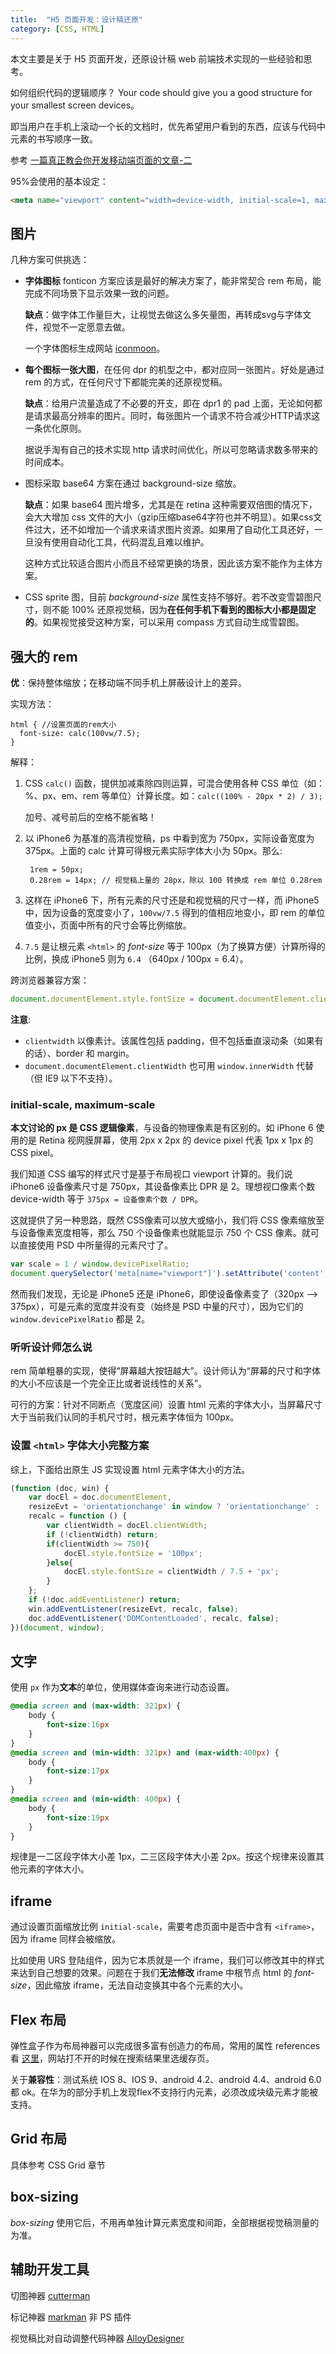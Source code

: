 ```yaml
---
title:  "H5 页面开发：设计稿还原"
category: [CSS, HTML]
---
```

本文主要是关于 H5 页面开发，还原设计稿 web 前端技术实现的一些经验和思考。

如何组织代码的逻辑顺序？ Your code should give you a good structure for your smallest screen devices。

即当用户在手机上滚动一个长的文档时，优先希望用户看到的东西，应该与代码中元素的书写顺序一致。

参考 [一篇真正教会你开发移动端页面的文章-二](http://hcysun.me/2015/10/19/%E4%B8%80%E7%AF%87%E7%9C%9F%E6%AD%A3%E6%95%99%E4%BC%9A%E4%BD%A0%E5%BC%80%E5%8F%91%E7%A7%BB%E5%8A%A8%E7%AB%AF%E9%A1%B5%E9%9D%A2%E7%9A%84%E6%96%87%E7%AB%A0-%E4%BA%8C/)

95%会使用的基本设定：

```html
<meta name="viewport" content="width=device-width, initial-scale=1, maximum-scale=1.0, minimum-scale=1.0, user-scalable=0">
```
<!--more-->

## 图片

几种方案可供挑选：

+ **字体图标** fonticon 方案应该是最好的解决方案了，能非常契合 rem 布局，能完成不同场景下显示效果一致的问题。

    **缺点**：做字体工作量巨大，让视觉去做这么多矢量图，再转成svg与字体文件，视觉不一定愿意去做。

    一个字体图标生成网站 [iconmoon](https://icomoon.io/)。

+ **每个图标一张大图**，在任何 dpr 的机型之中，都对应同一张图片。好处是通过 rem 的方式，在任何尺寸下都能完美的还原视觉稿。

    **缺点**：给用户流量造成了不必要的开支，即在 dpr1 的 pad 上面，无论如何都是请求最高分辨率的图片。同时，每张图片一个请求不符合减少HTTP请求这一条优化原则。

    据说手淘有自己的技术实现 http 请求时间优化，所以可忽略请求数多带来的时间成本。

+ 图标采取 base64 方案在通过 background-size 缩放。

    **缺点**：如果 base64 图片增多，尤其是在 retina 这种需要双倍图的情况下，会大大增加 css 文件的大小（gzip压缩base64字符也并不明显）。如果css文件过大，还不如增加一个请求来请求图片资源。如果用了自动化工具还好，一旦没有使用自动化工具，代码混乱且难以维护。

    这种方式比较适合图片小而且不经常更换的场景，因此该方案不能作为主体方案。

+ CSS sprite 图，目前 _background-size_ 属性支持不够好。若不改变雪碧图尺寸，则不能 100% 还原视觉稿，因为**在任何手机下看到的图标大小都是固定的**。如果视觉接受这种方案，可以采用 compass 方式自动生成雪碧图。

## 强大的 rem

**优**：保持整体缩放；在移动端不同手机上屏蔽设计上的差异。

实现方法：

    html { //设置页面的rem大小
      font-size: calc(100vw/7.5);
    }

解释：

1. CSS `calc()` 函数，提供加减乘除四则运算，可混合使用各种 CSS 单位（如：%、px、em、rem 等单位）计算长度。如：`calc((100% - 20px * 2) / 3);`

    <span class="t-blue">加号、减号前后的空格不能省略！</span>

2. 以 iPhone6 为基准的高清视觉稿，ps 中看到宽为 750px，实际设备宽度为 375px。上面的 calc 计算可得根元素实际字体大小为 50px。那么:

        1rem = 50px;
        0.28rem = 14px; // 视觉稿上量的 28px，除以 100 转换成 rem 单位 0.28rem

3. 这样在 iPhone6 下，所有元素的尺寸还是和视觉稿的尺寸一样，而 iPhone5 中，因为设备的宽度变小了，`100vw/7.5` 得到的值相应地变小，即 rem 的单位值变小，页面中所有的尺寸会等比例缩放。
4. `7.5` 是让根元素 `<html>` 的 _font-size_ 等于 100px（为了换算方便）计算所得的比例，换成 iPhone5 则为 `6.4` （640px / 100px = 6.4）。

跨浏览器兼容方案：

```javascript
document.documentElement.style.fontSize = document.documentElement.clientWidth / 7.5 + 'px'
```

**注意**:

+ `clientwidth` 以像素计。该属性包括 padding，但不包括垂直滚动条（如果有的话）、border 和 margin。
+ `document.documentElement.clientWidth` 也可用 `window.innerWidth` 代替（但 IE9 以下不支持）。

### initial-scale, maximum-scale

**本文讨论的 px 是 CSS 逻辑像素**，与设备的物理像素是有区别的。如 iPhone 6 使用的是 Retina 视网膜屏幕，使用 2px x 2px 的 device pixel 代表 1px x 1px 的 CSS pixel。

我们知道 CSS 编写的样式尺寸是基于布局视口 viewport 计算的。我们说 iPhone6 设备像素尺寸是 750px，其设备像素比 DPR 是 2。理想视口像素个数 device-width 等于 `375px = 设备像素个数 / DPR`。

这就提供了另一种思路，既然 CSS像素可以放大或缩小，我们将 CSS 像素缩放至与设备像素宽度相等，那么 750 个设备像素也就能显示 750 个 CSS 像素。就可以直接使用 PSD 中所量得的元素尺寸了。

```javascript
var scale = 1 / window.devicePixelRatio;
document.querySelector('meta[name="viewport"]').setAttribute('content','width=device-width,initial-scale=' + scale + ', maximum-scale=' + scale + ', minimum-scale=' + scale + ', user-scalable=no');
```

然而我们发现，无论是 iPhone5 还是 iPhone6，即使设备像素变了（320px ——> 375px），可是元素的宽度并没有变（始终是 PSD 中量的尺寸），因为它们的 `window.devicePixelRatio` 都是 2。

### 听听设计师怎么说

rem 简单粗暴的实现，使得“屏幕越大按钮越大”。设计师认为“屏幕的尺寸和字体的大小不应该是一个完全正比或者说线性的关系”。

可行的方案：针对不同断点（宽度区间）设置 html 元素的字体大小，当屏幕尺寸大于当前我们认同的手机尺寸时，根元素字体恒为 100px。

### 设置 `<html>` 字体大小完整方案

综上，下面给出原生 JS 实现设置 html 元素字体大小的方法。

```javascript
(function (doc, win) {
    var docEl = doc.documentElement,
    resizeEvt = 'orientationchange' in window ? 'orientationchange' : 'resize',
    recalc = function () {
        var clientWidth = docEl.clientWidth;
        if (!clientWidth) return;
        if(clientWidth >= 750){
            docEl.style.fontSize = '100px';
        }else{
            docEl.style.fontSize = clientWidth / 7.5 + 'px';
        }
    };
    if (!doc.addEventListener) return;
    win.addEventListener(resizeEvt, recalc, false);
    doc.addEventListener('DOMContentLoaded', recalc, false);
})(document, window);
```

## 文字

使用 `px` 作为**文本**的单位，使用媒体查询来进行动态设置。

```css
@media screen and (max-width: 321px) {
    body {
        font-size:16px
    }
}
@media screen and (min-width: 321px) and (max-width:400px) {
    body {
        font-size:17px
    }
}
@media screen and (min-width: 400px) {
    body {
        font-size:19px
    }
}
```

规律是一二区段字体大小差 1px，二三区段字体大小差 2px。按这个规律来设置其他元素的字体大小。

## iframe

通过设置页面缩放比例 `initial-scale`，需要考虑页面中是否中含有 `<iframe>`，因为 iframe 同样会被缩放。

比如使用 URS 登陆组件，因为它本质就是一个 iframe，我们可以修改其中的样式来达到自己想要的效果。问题在于我们**无法修改** iframe 中根节点 html 的 _font-size_，因此缩放 iframe，无法自动变换其中各个元素的大小。

## Flex 布局

弹性盒子作为布局神器可以完成很多富有创造力的布局，常用的属性 references 看 <a href="https://css-tricks.com/snippets/css/a-guide-to-flexbox/" target="_blank">这里</a>，网站打不开的时候在搜索结果里选缓存页。

关于**兼容性**：测试系统 IOS 8、IOS 9、android 4.2、android 4.4、android 6.0 都 ok。在华为的部分手机上发现flex不支持行内元素，必须改成块级元素才能被支持。

## Grid 布局

具体参考 CSS Grid 章节

## box-sizing

_box-sizing_ 使用它后，不用再单独计算元素宽度和间距，全部根据视觉稿测量的为准。

## 辅助开发工具

切图神器 [cutterman](http://www.cutterman.cn/zh/cutterman)

标记神器 [markman](http://www.getmarkman.com/) 非 PS 插件

视觉稿比对自动调整代码神器 [AlloyDesigner](http://alloyteam.github.io/AlloyDesigner/)


